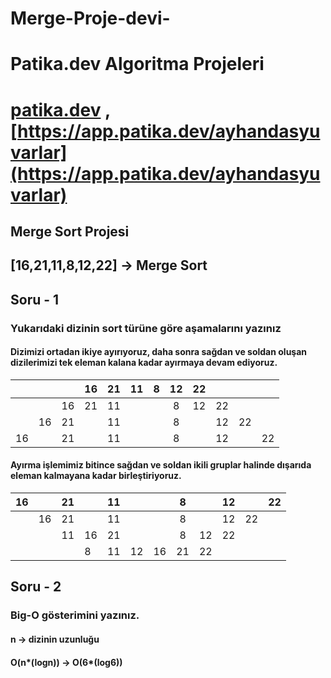 # Merge-Proje-devi-

# Patika.dev Algoritma Projeleri

# [patika.dev](https://www.patika.dev/tr) , [https://app.patika.dev/ayhandasyuvarlar](https://app.patika.dev/ayhandasyuvarlar)

## Merge Sort Projesi

## [16,21,11,8,12,22] -> Merge Sort

## Soru - 1

### Yukarıdaki dizinin sort türüne göre aşamalarını yazınız

#### Dizimizi ortadan ikiye ayırıyoruz, daha sonra sağdan ve soldan oluşan dizilerimizi tek eleman kalana kadar ayırmaya devam ediyoruz.

|     |     |     | 16  | 21  |  11 | 8   | 12  |  22 |     |     |     |
| --- | :-: | --: | --- | :-: | --: | --- | :-: | --: | --- | --- | --- |
|     |     |  16 | 21  | 11  |     |     |  8  |  12 | 22  |     |     |
|     | 16  |  21 |     | 11  |     |     |  8  |     | 12  | 22  |     |
| 16  |     |  21 |     | 11  |     |     |  8  |     | 12  |     | 22  |

#### Ayırma işlemimiz bitince sağdan ve soldan ikili gruplar halinde dışarıda eleman kalmayana kadar birleştiriyoruz.

| 16  |     |  21 |     | 11  |     |     |  8  |     | 12  |     | 22  |
| --- | :-: | --: | --- | :-: | --: | --- | :-: | --: | --- | --- | --- |
|     | 16  |  21 |     | 11  |     |     |  8  |     | 12  | 22  |     |
|     |     |  11 | 16  | 21  |     |     |  8  |  12 | 22  |     |     |
|     |     |     | 8   | 11  |  12 | 16  | 21  |  22 |     |     |     |

## Soru - 2

### Big-O gösterimini yazınız.

#### n -> dizinin uzunluğu

#### O(n*(logn)) -> O(6*(log6))

